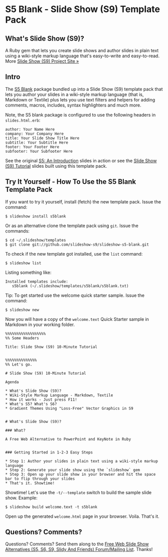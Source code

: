 # S5 Blank - Slide Show (S9) Template Pack

## What's Slide Show (S9)?

A Ruby gem that lets you create slide shows and author slides in plain text
using a wiki-style markup language that's easy-to-write and easy-to-read.
More [Slide Show (S9) Project Site »](http://slideshow-s9.github.io)


## Intro

The [S5 Blank](http://meyerweb.com/eric/tools/s5/) package bundled up into 
a Slide Show (S9) template pack that lets you author your slides
in a wiki-style markup language (that is, Markdown or Textile) plus
lets you use text filters and helpers for adding comments, macros,
includes, syntax highlighters and much more.


Note, the S5 blank package is configured to use
the following headers in `slides.html.erb`:

    author: Your Name Here
    company: Your Company Here
    title: Your Slide Show Title Here
    subtitle: Your Subtitle Here
    footer: Your Footer Here
    subfooter: Your Subfooter Here

See the original [S5: An Introduction](http://meyerweb.com/eric/tools/s5/s5-intro.html) slides in action or
see the [Slide Show (S9) Tutorial](http://slideshow-s9.github.io/s5/tutorial1.html)
slides built using this template pack.
 
 
## Try It Yourself - How To Use the S5 Blank Template Pack

If you want to try it yourself, install (fetch) the new template pack. Issue the command:

    $ slideshow install s5blank

Or as an alternative clone the template pack using `git`. Issue the commands:

    $ cd ~/.slideshow/templates
    $ git clone git://github.com/slideshow-s9/slideshow-s5-blank.git

To check if the new template got installed, use the `list` command:

    $ slideshow list

Listing something like:

    Installed templates include:
       s5blank (~/.slideshow/templates/s5blank/s5blank.txt)

Tip: To get started use the welcome quick starter sample. Issue the command:

    $ slideshow new

Now you will have a copy of the `welcome.text` Quick Starter sample
in Markdown in your working folder.

```
%%%%%%%%%%%%%%%%%%
%% Some Headers

Title: Slide Show (S9) 10-Minute Tutorial


%%%%%%%%%%%%%%
%% Let's go.

# Slide Show (S9) 10-Minute Tutorial

Agenda

* What's Slide Show (S9)? 
* Wiki-Style Markup Language - Markdown, Textile
* How it works - Just press F11! 
* What's S5? What's S6?
* Gradient Themes Using "Loss-Free" Vector Graphics in S9 


# What's Slide Show (S9)?

### What? 

A Free Web Alternative to PowerPoint and KeyNote in Ruby


### Getting Started in 1-2-3 Easy Steps

* Step 1: Author your slides in plain text using a wiki-style markup language
* Step 2: Generate your slide show using the `slideshow` gem
* Step 3: Open up your slide show in your browser and hit the space bar to flip through your slides
* That's it. Showtime!
```

Showtime! Let's use the `-t/--template` switch to build the
sample slide show. Example:

    $ slideshow build welcome.text -t s5blank

Open up the generated `welcome.html` page in your browser. Voila. That's it.

## Questions? Comments?

Questions? Comments?
Send them along to the [Free Web Slide Show Alternatives (S5, S6, S9, Slidy And Friends) Forum/Mailing List](http://groups.google.com/group/webslideshow).
Thanks!
